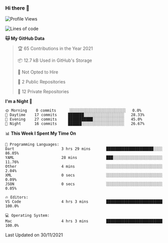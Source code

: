 ### Hi there 👋

<!--
**utkugedik/utkugedik** is a ✨ _special_ ✨ repository because its `README.md` (this file) appears on your GitHub profile.

Here are some ideas to get you started:

- 🔭 I’m currently working on ...
- 🌱 I’m currently learning ...
- 👯 I’m looking to collaborate on ...
- 🤔 I’m looking for help with ...
- 💬 Ask me about ...
- 📫 How to reach me: ...
- 😄 Pronouns: ...
- ⚡ Fun fact: ...
-->

<!--START_SECTION:waka-->
![Profile Views](http://img.shields.io/badge/Profile%20Views-0-blue)

![Lines of code](https://img.shields.io/badge/From%20Hello%20World%20I%27ve%20Written-19759%20lines%20of%20code-blue)

**🐱 My GitHub Data** 

> 🏆 65 Contributions in the Year 2021
 > 
> 📦 12.7 kB Used in GitHub's Storage 
 > 
> 🚫 Not Opted to Hire
 > 
> 📜 2 Public Repositories 
 > 
> 🔑 12 Private Repositories  
 > 
**I'm a Night 🦉** 

```text
🌞 Morning    0 commits      ░░░░░░░░░░░░░░░░░░░░░░░░░   0.0% 
🌆 Daytime    17 commits     ███████░░░░░░░░░░░░░░░░░░   28.33% 
🌃 Evening    27 commits     ███████████░░░░░░░░░░░░░░   45.0% 
🌙 Night      16 commits     ██████░░░░░░░░░░░░░░░░░░░   26.67%

```


📊 **This Week I Spent My Time On** 

```text
💬 Programming Languages: 
Dart                     3 hrs 29 mins       █████████████████████░░░░   86.05% 
YAML                     28 mins             ███░░░░░░░░░░░░░░░░░░░░░░   11.76% 
Other                    4 mins              ░░░░░░░░░░░░░░░░░░░░░░░░░   2.04% 
XML                      0 secs              ░░░░░░░░░░░░░░░░░░░░░░░░░   0.09% 
JSON                     0 secs              ░░░░░░░░░░░░░░░░░░░░░░░░░   0.05%

🔥 Editors: 
VS Code                  4 hrs 3 mins        █████████████████████████   100.0%

💻 Operating System: 
Mac                      4 hrs 3 mins        █████████████████████████   100.0%

```


 Last Updated on 30/11/2021
<!--END_SECTION:waka-->
